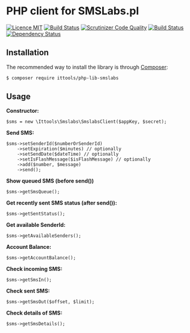 PHP client for SMSLabs.pl
======
[![Licence MIT](https://img.shields.io/badge/License-MIT-blue.svg)](https://opensource.org/licenses/MIT)
[![Build Status](https://scrutinizer-ci.com/g/jpyzio/php-lib-smslab/badges/build.png?b=master)](https://scrutinizer-ci.com/g/jpyzio/php-lib-smslab/build-status/master)
[![Scrutinizer Code Quality](https://scrutinizer-ci.com/g/jpyzio/php-lib-smslab/badges/quality-score.png?b=master)](https://scrutinizer-ci.com/g/jpyzio/php-lib-smslab/?branch=master)
[![Build Status](https://travis-ci.org/jpyzio/php-lib-smslab.svg?branch=master)](https://travis-ci.org/jpyzio/php-lib-smslab)
[![Dependency Status](https://www.versioneye.com/user/projects/5813daa7d33a7126ff24ee52/badge.svg?style=flat-square)](https://www.versioneye.com/user/projects/5813daa7d33a7126ff24ee52)

## Installation

The recommended way to install the library is through [Composer](http://getcomposer.org):

```sh
$ composer require ittools/php-lib-smslabs
```
## Usage

**Constructor:**
```
$sms = new \Ittools\Smslabs\SmslabsClient($appKey, $secret);
 ```

**Send SMS:**
```
$sms->setSenderId($numberOrSenderId)
    ->setExpiration($minutes) // optionally
    ->setSendDate($dateTime) // optionally
    ->setIsFlashMessage($isFlashMessage) // optionally
    ->add($number, $message)
    ->send();
```

**Show queued SMS (before send())**
```
$sms->getSmsQueue();
```

**Get recently sent SMS status (after send()):**
```
$sms->getSentStatus();
```

**Get available SenderId:**
```
$sms->getAvailableSenders();
```

**Account Balance:**
```
$sms->getAccountBalance();
```

**Check incoming SMS:**
```
$sms->getSmsIn();
```

**Check sent SMS:**
```
$sms->getSmsOut($offset, $limit);
```

**Check details of SMS:**
```
$sms->getSmsDetails();
```
